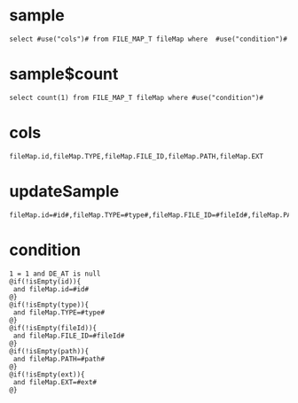sample
===

	select #use("cols")# from FILE_MAP_T fileMap where  #use("condition")#

sample$count
===
    select count(1) from FILE_MAP_T fileMap where #use("condition")#

cols
===
	fileMap.id,fileMap.TYPE,fileMap.FILE_ID,fileMap.PATH,fileMap.EXT

updateSample
===

	fileMap.id=#id#,fileMap.TYPE=#type#,fileMap.FILE_ID=#fileId#,fileMap.PATH=#path#,fileMap.EXT=#ext#

condition
===

	1 = 1 and DE_AT is null
	@if(!isEmpty(id)){
	 and fileMap.id=#id#
	@}
	@if(!isEmpty(type)){
	 and fileMap.TYPE=#type#
	@}
	@if(!isEmpty(fileId)){
	 and fileMap.FILE_ID=#fileId#
	@}
	@if(!isEmpty(path)){
	 and fileMap.PATH=#path#
	@}
	@if(!isEmpty(ext)){
	 and fileMap.EXT=#ext#
	@}



